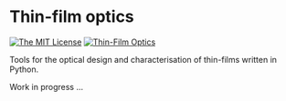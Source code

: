 # Thin-film optics

[![The MIT License](https://img.shields.io/badge/license-MIT-orange.svg)](http://opensource.org/licenses/MIT)
[![Thin-Film Optics](https://github.com/lnacquaroli/thin_film_optics/actions/workflows/thin-film-optics-ci.yml/badge.svg)](https://github.com/lnacquaroli/thin_film_optics/actions/workflows/thin-film-optics-ci.yml)

Tools for the optical design and characterisation of thin-films written in Python.

Work in progress ...
